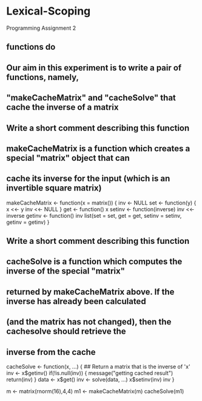 # Lexical-Scoping
Programming Assignment 2
## functions do
## Our aim in this experiment is to write a pair of functions, namely, 
## "makeCacheMatrix" and "cacheSolve" that cache the inverse of a matrix

## Write a short comment describing this function
## makeCacheMatrix is a function which creates a special "matrix" object that can 
## cache its inverse for the input (which is an invertible square matrix)

makeCacheMatrix <- function(x = matrix()) {
    inv <- NULL
    set <- function(y) {
        x <<- y
        inv <<- NULL
    }
    get <- function() x
    setinv <- function(inverse) inv <<- inverse
    getinv <- function() inv
    list(set = set, get = get, setinv = setinv, getinv = getinv)
}

## Write a short comment describing this function
## cacheSolve is a function which computes the inverse of the special "matrix" 
## returned by makeCacheMatrix above. If the inverse has already been calculated 
## (and the matrix has not changed), then the cachesolve should retrieve the 
## inverse from the cache

cacheSolve <- function(x, ...) {
    ## Return a matrix that is the inverse of 'x'
    inv <- x$getinv()
    if(!is.null(inv)) {
        message("getting cached result")
        return(inv)
    }
    data <- x$get()
    inv <- solve(data, ...)
    x$setinv(inv)
    inv
}

m <- matrix(rnorm(16),4,4)
m1 <- makeCacheMatrix(m)
cacheSolve(m1)
